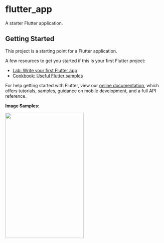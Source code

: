 # flutter_app

A starter Flutter application.

## Getting Started

This project is a starting point for a Flutter application.

A few resources to get you started if this is your first Flutter project:

- [Lab: Write your first Flutter app](https://flutter.io/docs/get-started/codelab)
- [Cookbook: Useful Flutter samples](https://flutter.io/docs/cookbook)

For help getting started with Flutter, view our 
[online documentation](https://flutter.io/docs), which offers tutorials, 
samples, guidance on mobile development, and a full API reference.

**Image Samples:**

<img src = "https://github.com/DhruvamSharma/FlutterCodelab1/blob/master/WhatsApp%20Image%202018-12-15%20at%205.32.40%20PM.jpeg" height = "400" width = "250">
